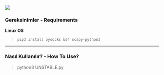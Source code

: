 ![](https://media-dominaria.cursecdn.com/avatars/thumbnails/133/367/320/160/636399538505025043.png)

### Gereksinimler - Requirements
**Linux OS**
>`pip3 install pysocks bs4 scapy-python3`


------------

### Nasıl Kullanılır? - How To Use?
>python3 UNSTABLE.py






